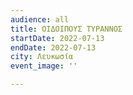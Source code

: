 ```yaml
---
audience: all
title: ΟΙΔΟΙΠΟΥΣ ΤΥΡΑΝΝΟΣ
startDate: 2022-07-13
endDate: 2022-07-13
city: Λευκωσία
event_image: ''

---
```

